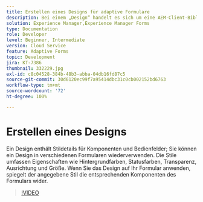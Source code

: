 ```yaml
---
title: Erstellen eines Designs für adaptive Formulare
description: Bei einem „Design“ handelt es sich um eine AEM-Client-Bibliothek, die das Look-and-Feel Ihres adaptiven Formulars definiert.
solution: Experience Manager,Experience Manager Forms
type: Documentation
role: Developer
level: Beginner, Intermediate
version: Cloud Service
feature: Adaptive Forms
topic: Development
jira: KT-7386
thumbnail: 332229.jpg
exl-id: c8c04528-384b-48b3-abba-04db16fd87c5
source-git-commit: 30d6120ec99f7a95414dbc31c0cb002152bd6763
workflow-type: tm+mt
source-wordcount: '72'
ht-degree: 100%

---
```


# Erstellen eines Designs

Ein Design enthält Stildetails für Komponenten und Bedienfelder; Sie können ein Design in verschiedenen Formularen wiederverwenden. Die Stile umfassen Eigenschaften wie Hintergrundfarben, Statusfarben, Transparenz, Ausrichtung und Größe. Wenn Sie das Design auf Ihr Formular anwenden, spiegelt der angegebene Stil die entsprechenden Komponenten des Formulars wider.

>[!VIDEO](https://video.tv.adobe.com/v/332229?quality=12&learn=on)
